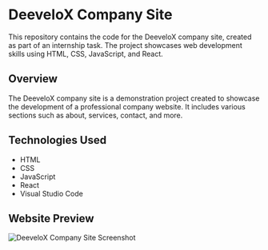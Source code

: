 # DeeveloX Company Site

This repository contains the code for the DeeveloX company site, created as part of an internship task. The project showcases web development skills using HTML, CSS, JavaScript, and React.

## Overview
The DeeveloX company site is a demonstration project created to showcase the development of a professional company website. It includes various sections such as about, services, contact, and more.

## Technologies Used
- HTML
- CSS
- JavaScript
- React
- Visual Studio Code

## Website Preview
![DeeveloX Company Site Screenshot]([./deevelox.png])

